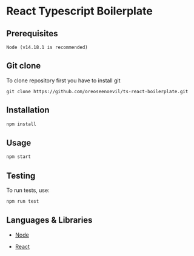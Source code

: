 # React Typescript Boilerplate

## Prerequisites

```
Node (v14.18.1 is recommended)
```

## Git clone

To clone repository first you have to install git

```
git clone https://github.com/oreoseenoevil/ts-react-boilerplate.git
```

## Installation

```bash
npm install
```

## Usage

```bash
npm start
```

## Testing

To run tests, use:

```bash
npm run test
```

## Languages & Libraries

- [Node](https://nodejs.org/en/)

- [React](https://reactjs.org/)

